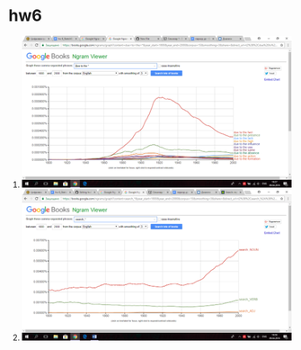 # hw6
1. ![](https://github.com/lerakhorosheva/hw6/blob/master/1.png)
2. ![](https://github.com/lerakhorosheva/hw6/blob/master/2.png)
